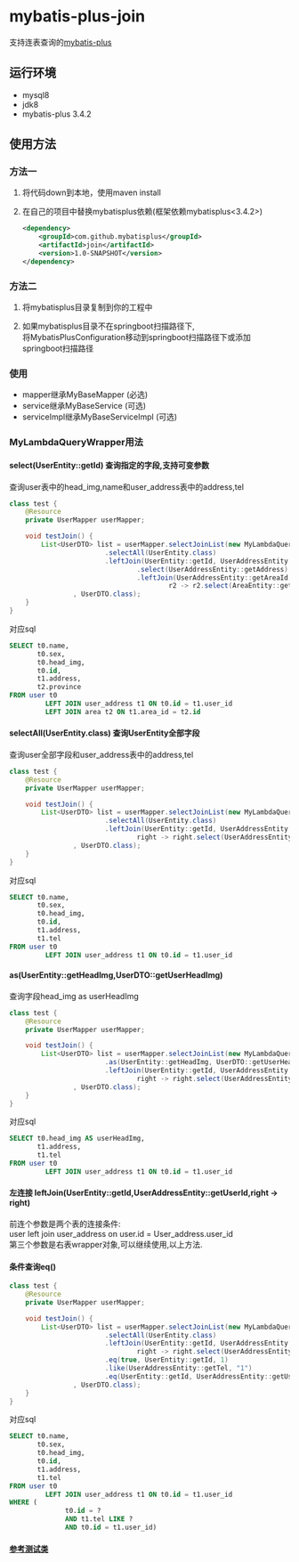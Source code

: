 # mybatis-plus-join

支持连表查询的[mybatis-plus](https://gitee.com/baomidou/mybatis-plus)

## 运行环境

* mysql8
* jdk8
* mybatis-plus 3.4.2

## 使用方法

### 方法一

1. 将代码down到本地，使用maven install

2. 在自己的项目中替换mybatisplus依赖(框架依赖mybatisplus<3.4.2>)

   ```xml
   <dependency>
       <groupId>com.github.mybatisplus</groupId>
       <artifactId>join</artifactId>
       <version>1.0-SNAPSHOT</version>
   </dependency>
   ```

### 方法二

1. 将mybatisplus目录复制到你的工程中

2. 如果mybatisplus目录不在springboot扫描路径下,  
   将MybatisPlusConfiguration移动到springboot扫描路径下或添加springboot扫描路径

### 使用

* mapper继承MyBaseMapper (必选)
* service继承MyBaseService (可选)
* serviceImpl继承MyBaseServiceImpl (可选)

### MyLambdaQueryWrapper用法

#### select(UserEntity::getId)  查询指定的字段,支持可变参数

查询user表中的head_img,name和user_address表中的address,tel

```java
class test {
    @Resource
    private UserMapper userMapper;

    void testJoin() {
        List<UserDTO> list = userMapper.selectJoinList(new MyLambdaQueryWrapper<UserEntity>()
                        .selectAll(UserEntity.class)
                        .leftJoin(UserEntity::getId, UserAddressEntity::getUserId, r1 -> r1
                                .select(UserAddressEntity::getAddress)
                                .leftJoin(UserAddressEntity::getAreaId, AreaEntity::getId,
                                        r2 -> r2.select(AreaEntity::getProvince)))
                , UserDTO.class);
    }
}
```

对应sql

```sql
SELECT t0.name,
       t0.sex,
       t0.head_img,
       t0.id,
       t1.address,
       t2.province
FROM user t0
         LEFT JOIN user_address t1 ON t0.id = t1.user_id
         LEFT JOIN area t2 ON t1.area_id = t2.id
```

#### selectAll(UserEntity.class) 查询UserEntity全部字段

查询user全部字段和user_address表中的address,tel

```java
class test {
    @Resource
    private UserMapper userMapper;

    void testJoin() {
        List<UserDTO> list = userMapper.selectJoinList(new MyLambdaQueryWrapper<UserEntity>()
                        .selectAll(UserEntity.class)
                        .leftJoin(UserEntity::getId, UserAddressEntity::getUserId,
                                right -> right.select(UserAddressEntity::getAddress, UserAddressEntity::getTel))
                , UserDTO.class);
    }
}
```

对应sql

```sql
SELECT t0.name,
       t0.sex,
       t0.head_img,
       t0.id,
       t1.address,
       t1.tel
FROM user t0
         LEFT JOIN user_address t1 ON t0.id = t1.user_id
```

#### as(UserEntity::getHeadImg,UserDTO::getUserHeadImg)

查询字段head_img as userHeadImg

```java
class test {
    @Resource
    private UserMapper userMapper;

    void testJoin() {
        List<UserDTO> list = userMapper.selectJoinList(new MyLambdaQueryWrapper<UserEntity>()
                        .as(UserEntity::getHeadImg, UserDTO::getUserHeadImg)
                        .leftJoin(UserEntity::getId, UserAddressEntity::getUserId,
                                right -> right.select(UserAddressEntity::getAddress, UserAddressEntity::getTel))
                , UserDTO.class);
    }
}
```

对应sql

```sql
SELECT t0.head_img AS userHeadImg,
       t1.address,
       t1.tel
FROM user t0
         LEFT JOIN user_address t1 ON t0.id = t1.user_id
```

#### 左连接 leftJoin(UserEntity::getId,UserAddressEntity::getUserId,right -> right)

前连个参数是两个表的连接条件:  
user left join user_address on user.id = User_address.user_id  
第三个参数是右表wrapper对象,可以继续使用,以上方法.

#### 条件查询eq()

```java
class test {
    @Resource
    private UserMapper userMapper;

    void testJoin() {
        List<UserDTO> list = userMapper.selectJoinList(new MyLambdaQueryWrapper<UserEntity>()
                        .selectAll(UserEntity.class)
                        .leftJoin(UserEntity::getId, UserAddressEntity::getUserId,
                                right -> right.select(UserAddressEntity::getAddress, UserAddressEntity::getTel))
                        .eq(true, UserEntity::getId, 1)
                        .like(UserAddressEntity::getTel, "1")
                        .eq(UserEntity::getId, UserAddressEntity::getUserId)
                , UserDTO.class);
    }
}
```

对应sql

```sql
SELECT t0.name,
       t0.sex,
       t0.head_img,
       t0.id,
       t1.address,
       t1.tel
FROM user t0
         LEFT JOIN user_address t1 ON t0.id = t1.user_id
WHERE (
              t0.id = ?
              AND t1.tel LIKE ?
              AND t0.id = t1.user_id)
```

#### [参考测试类](https://gitee.com/best_handsome/mybatis-plus-join/blob/master/src/test/java/com/example/mp/MpJoinTest.java)

